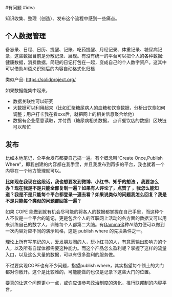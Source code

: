 #有问题 #idea 

知识收集、整理（创造）、发布这个流程中感到一些痛点。

## 个人数据管理
备忘录、日程、日历、提醒、记账、吃药提醒、月经记录、体重记录、糖尿病记录，这些数据目前是分散记录、展现。有没有统一的平台可以把个人的各种数据: 健康数据，消费数据，简短的日记打包在一起，变成自己的个人数字资产。这其中可以借助AI语义识别后的内容自动格式化归档

类似产品: https://solidproject.org/

如果数据能集中起来，

- 数据关联性可以研究
- 大数据可以利用起来（比如汇聚糖尿病人的血糖和饮食数据，分析出饮食如何调整；用户打卡我在看xxx后，就把网上的相关信息聚合给他）
- 数据有企业愿意读取，并付费（糖尿病相关数据， 点评餐饮店的数据）区块链可以帮忙

## 发布
比如本地笔记，全平台发布都要自己搞一遍。有个概念叫“Create Once,Publish Where”，即我创建的内容都在我手里，并且我发布到再多的平台，我也就着一个内容在一个地方管理就可以。

**比如现在我现在这段话，我也想要发到微博、小红书、知乎的想法 ，我要怎么办？现在我是不是只能全部复制一遍？如果有人评论了，点赞了 ，我怎么能知道？我是不是只能每个平台都登录一遍去看？如果说类似的问题我怎么回复？我是不是只能每个类似的问题都回答一遍？**

如果 COPE 能做到就有机会尽可能的将各人的数据都掌握在自己手里，而这种个人不仅是一个平台的笔记，更是包含个人的互联网上活动的各方面的数据又可以用来训练自己的数字人，训练每个人都第二大脑。有[Gamma](https://mp.weixin.qq.com/s/_78mYK_Bue2IIZCpJrT-NQ)这种AI助力便可以做到一次内容对应不同的演示风格，这是 publish where 的先决条件之一。

理论上所有写笔记的人，爱发朋友圈的人，玩小红书的人，有意愿输出影响力的个人，以及所有自媒体都需要这种能力。而这个产品怎么盈利呢？掌握了这样的流量入口，以及这么大量的数据，可以有很多盈利的服务做。

不过要实现COPE也有不少问题，指望publish where，其实指望每个领土的大门都对你敞开。这个是比较难的，可能能做的也仅是记录下这些大门的位置。

要真的让这个问题更小一点，或许应该参考政治制度的演化，推行联邦制的内容平台。
